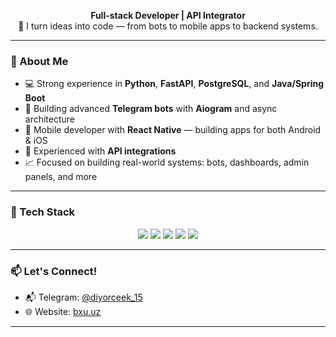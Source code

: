 <p align="center">
  <strong>Full-stack Developer | API Integrator</strong><br/>
  🧠 I turn ideas into code — from bots to mobile apps to backend systems.
</p>

---

### 🚀 About Me

- 💻 Strong experience in **Python**, **FastAPI**, **PostgreSQL**, and **Java/Spring Boot**
- 🤖 Building advanced **Telegram bots** with **Aiogram** and async architecture
- 📱 Mobile developer with **React Native** — building apps for both Android & iOS
- 🔌 Experienced with **API integrations** 
- 📈 Focused on building real-world systems: bots, dashboards, admin panels, and more

---

### 🧰 Tech Stack

<div align="center">
  <img src="https://img.shields.io/badge/Python-3776AB?style=for-the-badge&logo=python&logoColor=white"/>
  <img src="https://img.shields.io/badge/FastAPI-005571?style=for-the-badge&logo=fastapi"/>
  <img src="https://img.shields.io/badge/PostgreSQL-316192?style=for-the-badge&logo=postgresql&logoColor=white"/>
  <img src="https://img.shields.io/badge/React_Native-20232A?style=for-the-badge&logo=react&logoColor=61DAFB"/>
  <img src="https://img.shields.io/badge/Aiogram-blue?style=for-the-badge"/>
</div>

---

### 📫 Let's Connect!

- 📬 Telegram: [@diyorceek_15](https://t.me/diyorceek_15)
- 🌐 Website: [bxu.uz](https://bxu.uz)

---


